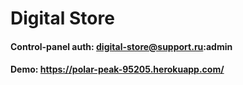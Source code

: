 # Digital Store
#### Control-panel auth: digital-store@support.ru:admin
#### Demo: https://polar-peak-95205.herokuapp.com/
